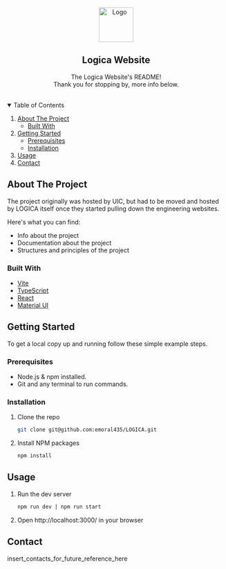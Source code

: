 <!-- PROJECT LOGO -->
<br />
<p align="center">
  <a href="https://github.com/emoral435/LOGICA">
    <img src="https://i.pinimg.com/originals/40/5a/9c/405a9c695ecb22c88d9ae54d7315eea9.png" alt="Logo" width="80" height="80">
  </a>

  <h2 align="center">Logica Website</h2>

  <p align="center">
    The Logica Website's README!
    <br />
     Thank you for stopping by, more info below.
    <br />
    <br />
  </p>
</p>

<!-- TABLE OF CONTENTS -->
<details open="open">
  <summary>Table of Contents</summary>
  <ol>
    <li>
      <a href="#about-the-project">About The Project</a>
      <ul>
        <li><a href="#built-with">Built With</a></li>
      </ul>
    </li>
    <li>
      <a href="#getting-started">Getting Started</a>
      <ul>
        <li><a href="#prerequisites">Prerequisites</a></li>
        <li><a href="#installation">Installation</a></li>
      </ul>
    </li>
    <li><a href="#usage">Usage</a></li>
    <li><a href="#contact">Contact</a></li>
  </ol>
</details>

<!-- ABOUT THE PROJECT -->

## About The Project

The project originally was hosted by UIC, but had to be moved and hosted by LOGICA itself once they started pulling down the engineering websites.

Here's what you can find:

- Info about the project
- Documentation about the project
- Structures and principles of the project

### Built With

- [Vite](https://vitejs.dev/)
- [TypeScript](https://www.typescriptlang.org/)
- [React](https://reactjs.org/)
- [Material UI](https://mui.com/)
<!-- GETTING STARTED -->

## Getting Started

To get a local copy up and running follow these simple example steps.

### Prerequisites

- Node.js & npm installed.
- Git and any terminal to run commands.

### Installation

1. Clone the repo
   ```sh
   git clone git@github.com:emoral435/LOGICA.git
   ```
2. Install NPM packages
   ```sh
   npm install
   ```

<!-- USAGE EXAMPLES -->

## Usage

1. Run the dev server
   ```sh
   npm run dev | npm run start
   ```
2. Open http://localhost:3000/ in your browser
<!-- ROADMAP -->

## Contact

insert_contacts_for_future_reference_here

